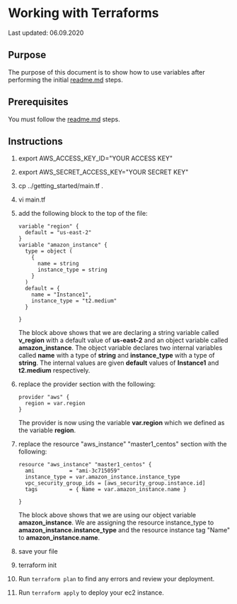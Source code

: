 # Working with Terraforms

Last updated: 06.09.2020

## Purpose

The purpose of this document is to show how to use variables after
performing the initial [readme.md](../readme.md) steps.

## Prerequisites

You must follow the [readme.md](../readme.md) steps.

## Instructions

1. export AWS_ACCESS_KEY_ID="YOUR ACCESS KEY"
1. export AWS_SECRET_ACCESS_KEY="YOUR SECRET KEY"
1. cp ../getting_started/main.tf .
1. vi main.tf
1. add the following block to the top of the file:

    ```hcl-terraform
    variable "region" {
      default = "us-east-2"
    }
    variable "amazon_instance" {
      type = object (
        {
          name = string
          instance_type = string
        }
      )
      default = {
        name = "Instance1",
        instance_type = "t2.medium"
      }

    }
    ```

    The block above shows that we are declaring a string
    variable called **v_region** with a default value of
    **us-east-2** and an object variable called **amazon_instance**.
    The object variable declares two internal variables called
    **name** with a type of **string** and **instance_type** with
    a type of **string**.  The internal values are given **default**
    values of **Instance1** and **t2.medium** respectively.

1. replace the provider section with the following:

    ```hcl-terraform
    provider "aws" {
      region = var.region
    }
    ```

   The provider is now using the variable **var.region** which we
   defined as the variable **region**.

1. replace the resource "aws_instance" "master1_centos" section
with the following:

   ```hcl-terraform
   resource "aws_instance" "master1_centos" {
     ami           = "ami-3c715059"
     instance_type = var.amazon_instance.instance_type
     vpc_security_group_ids = [aws_security_group.instance.id]
     tags          = { Name = var.amazon_instance.name }

   }
    ```

   The block above shows that we are using our object variable
   **amazon_instance**.  We are assigning the resource instance_type
   to **amazon_instance.instance_type** and the resource instance tag "Name"
   to **amazon_instance.name**.

1. save your file
1. terraform init
1. Run `terraform plan` to find any errors and review
your deployment.
1. Run `terraform apply` to deploy your ec2 instance.